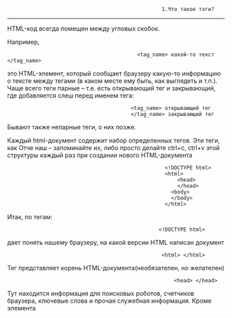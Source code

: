                                                       1.Что такое тэги?
___________________________________________________________________________________________________________________________________________________________________________________________________________________________________________________________________________________________________________________________________________________________________________________________________________________________________________________________
                                                                  
HTML-код всегда помещен между угловых скобок.

Например,

                                              <tag_name> какой-то текст </tag_name> 

это HTML-элемент, который сообщает браузеру какую-то информацию о тексте между тегами (в каком месте ему быть, как выглядеть и т.п.). Чаще всего теги парные – т.е. есть открывающий тег и закрывающий, где добавляется слеш перед именем тега:

                                            <tag_name> открывающий тег
                                            </tag_name> закрывающий тег


Бывают также непарные теги, о них позже.

Каждый html-документ содержит набор определенных тегов. Эти теги, как Отче наш – запоминайте их, либо просто делайте ctrl+c, ctrl+v этой структуры каждый раз при создании нового HTML-документа

                                                       <!DOCTYPE html> 
                                                       <html>
                                                           <head>
                                                           </head>
                                                         <body>
                                                         </body>
                                                       </html>
                                             
                                             
                                             
Итак, по тегам:     
                                              
                           
                                                     <!DOCTYPE html> 
                           
                                               
 дает понять нашему браузеру, на какой версии HTML написан документ        
 
 
 
 
 
 
 
 
 
                                                      <html> </html>
                                                   
                                                   

Тег представляет корень HTML-документа(необязателен, но желателен)









                                                          <head> </head>


Тут находится информация для поисковых роботов, счетчиков браузера, ключевые слова и прочая служебная информация. Кроме элемента <title>, пользователь не увидит ничего из написанного в < head >
 
 
Также есть один важный тег, который сообщает браузеру, в какой кодировке следует читать наш документ:





                                                         <meta charset="utf-8">
 
 Метатеги не нужно закрывать.
 
 
 
 
 В дальнейшем будем рассматривать только код, содержащийся внутри  < body >
 
 
 
 
 
 
 ___________________________________________________________________________________________________________________________________________________________________________________________________________________________________________________________________________________________________________________________________________________________________________________________________________________________________________________________
                                                2. Заголовки и Абзац
 ___________________________________________________________________________________________________________________________________________________________________________________________________________________________________________________________________________________________________________________________________________________________________________________________________________________________________________________________
 
 < h1 > < /h1 >- Заголовок первого уровня, от английского Heading. По умолчанию выделяется браузером жирным шрифтом, размером 24 пункта. Несет смысловую нагрузку как самый главный заголовок на странице, зачастую название страницы. Именно по нему поисковые роботы идентифицируют страничку.

< h2 > < /h2 >- заголовок второго уровня, здесь по умолчанию шрифт меньше, чем в < h1 >. Размер 18 п. Этим заголовком обозначают названия больших разделов, на которые делится страничка. Имеет меньший смысловой вес, чем h1.

И так далее, до...

< h6 > < /h6 > - заголовка шестого уровня. Этот заголовок имеет самый меньший смысловой вес. По умолчанию он имеет самый маленький шрифт.

< p > < /p > - абзац, от англ. Paragraph. Браузер автоматически добавляет расстояние между абзацами и напишет каждый с новой строки, при использовании нескольких тегов <p>
 
 ___________________________________________________________________________________________________________________________________________________________________________________________________________________________________________________________________________________________________________________________________________________________________________________________________________________________________________________________
 
                                                     3. Тег < br >
___________________________________________________________________________________________________________________________________________________________________________________________________________________________________________________________________________________________________________________________________________________________________________________________________________________________________________________________
Существует еще тег < br > от англ. Break – разрыв. Это перенос на новую строчку. Кстати, это одиночный тег, его не нужно закрывать, т.к. он ничего в себе не содержит.

 ___________________________________________________________________________________________________________________________________________________________________________________________________________________________________________________________________________________________________________________________________________________________________________________________________________________________________________________________
 
                                                     4. Тег < pre >
___________________________________________________________________________________________________________________________________________________________________________________________________________________________________________________________________________________________________________________________________________________________________________________________________________________________________________________________

Тег < pre > обозначает какое-то предварительное форматирование текста, чаще всего в формате Courier. Удобнее всего использовать его со стихами.
  ___________________________________________________________________________________________________________________________________________________________________________________________________________________________________________________________________________________________________________________________________________________________________________________________________________________________________________________________
 
                                                     5. Тег < hr >
___________________________________________________________________________________________________________________________________________________________________________________________________________________________________________________________________________________________________________________________________________________________________________________________________________________________________________________________
еще один тег, который используется для разрыва – тег < hr >.  Он непарный, его не нужно закрывать, как и тэг < br >. В основном < hr > используется, чтобы разделить несколько разных по смыслу текстов

 Хотя также он используется просто для визуального оформления страницы
 
___________________________________________________________________________________________________________________________________________________________________________________________________________________________________________________________________________________________________________________________________________________________________________________________________________________________________________________________

                                                      6. Конец
___________________________________________________________________________________________________________________________________________________________________________________________________________________________________________________________________________________________________________________________________________________________________________________________________________________________________________________________


База пройдена, теперь понятно, из чего состоит простейший скелет html страницы.

Полезные ссылки: 

https://developer.mozilla.org/ru/docs/Web/HTML (Подробная документация от Mozilla, фундаментальная инфа о html)

https://www.w3schools.com/html/ на английском(более полезен чем webref)

https://webref.ru/html - на русском

http://htmlbook.ru/ - неплохая читалка с документацией по разделам html








